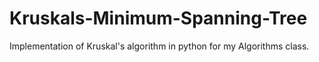 # Kruskals-Minimum-Spanning-Tree
Implementation of Kruskal's algorithm in python for my Algorithms class. 
